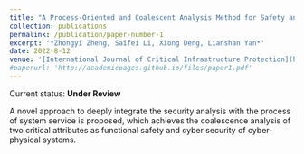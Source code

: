 ```yaml
---
title: "A Process-Oriented and Coalescent Analysis Method for Safety and Security in Railway Systems"
collection: publications
permalink: /publication/paper-number-1
excerpt: '*Zhongyi Zheng, Saifei Li, Xiong Deng, Lianshan Yan*'
date: 2022-8-12
venue: '[International Journal of Critical Infrastructure Protection](https://www.sciencedirect.com/journal/international-journal-of-critical-infrastructure-protection)'
#paperurl: 'http://academicpages.github.io/files/paper1.pdf'
---
```

Current status: **Under Review**
  
A novel approach to deeply integrate the security analysis with the process of system service is proposed, which achieves the coalescence analysis of two critical attributes as functional safety and cyber security of cyber-physical systems.
